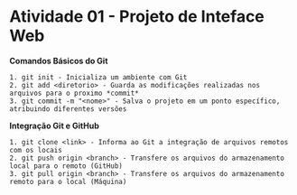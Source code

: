 # Atividade 01 - Projeto de Inteface Web

**Comandos Básicos do Git**
```
1. git init - Inicializa um ambiente com Git
2. git add <diretorio> - Guarda as modificações realizadas nos arquivos para o proximo *commit*
3. git commit -m "<nome>" - Salva o projeto em um ponto específico, atribuindo diferentes versões
```

**Integração Git e GitHub**
```
1. git clone <link> - Informa ao Git a integração de arquivos remotos com os locais
2. git push origin <branch> - Transfere os arquivos do armazenamento local para o remoto (GitHub)
3. git pull origin <branch> - Transfere os arquivos do armazenamento remoto para o local (Máquina)
```
